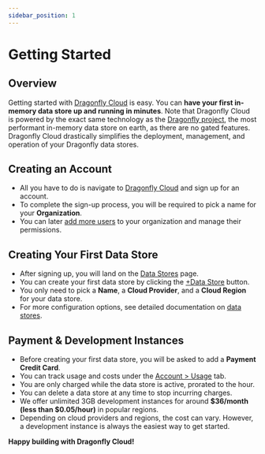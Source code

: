 ```yaml
---
sidebar_position: 1
---
```


# Getting Started

## Overview

Getting started with [Dragonfly Cloud](https://dragonflydb.cloud) is easy.
You can **have your first in-memory data store up and running in minutes**.
Note that Dragonfly Cloud is powered by the exact same technology as
the [Dragonfly project](https://github.com/dragonflydb/dragonfly), the most performant in-memory data store on earth,
as there are no gated features.
Dragonfly Cloud drastically simplifies the deployment, management, and operation of your Dragonfly data stores.

## Creating an Account

- All you have to do is navigate to [Dragonfly Cloud](https://dragonflydb.cloud) and sign up for an account.
- To complete the sign-up process, you will be required to pick a name for your **Organization**.
- You can later [add more users](./managing-users.md) to your organization and manage their permissions.

## Creating Your First Data Store

- After signing up, you will land on the [Data Stores](https://dragonflydb.cloud/datastores) page.
- You can create your first data store by clicking the [+Data Store](https://dragonflydb.cloud/datastores/new) button.
- You only need to pick a **Name**, a **Cloud Provider**, and a **Cloud Region** for your data store.
- For more configuration options, see detailed documentation on [data stores](./datastores.md).

## Payment & Development Instances

- Before creating your first data store, you will be asked to add a **Payment Credit Card**.
- You can track usage and costs under the [Account > Usage](https://dragonflydb.cloud/account/usage) tab.
- You are only charged while the data store is active, prorated to the hour.
- You can delete a data store at any time to stop incurring charges.
- We offer unlimited 3GB development instances for around **$36/month (less than $0.05/hour)** in popular regions.
- Depending on cloud providers and regions, the cost can vary.
  However, a development instance is always the easiest way to get started.

**Happy building with Dragonfly Cloud!**
